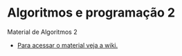 # Algoritmos e programação 2
Material de Algoritmos 2

* [Para acessar o material veja a wiki.](https://github.com/vibonadia/algoritmos2/wiki)
